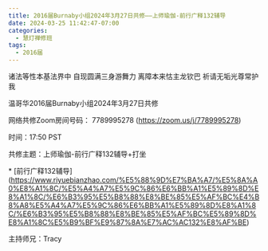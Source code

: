 ```yaml
---
title: 2016届Burnaby小组2024年3月27日共修——上师瑜伽-前行广释132辅导
date: 2024-03-25 11:42:47-07:00
categories:
  - 慧灯禅修班
tags:
  - 2016届
---
```

诸法等性本基法界中 自现圆满三身游舞力 离障本来怙主龙钦巴 祈请无垢光尊常护我



温哥华2016届Burnaby小组2024年3月27日共修



网络共修Zoom房间号码： 7789995278 (<https://zoom.us/j/7789995278>)



时间：17:50 PST



共修主题：上师瑜伽-前行广释132辅导+打坐

\* \[前行广释132辅导](https://www.riyuebianzhao.com/%E5%88%9D%E7%BA%A7/%E5%8A%A0%E8%A1%8C/%E5%A4%A7%E5%9C%86%E6%BB%A1%E5%89%8D%E8%A1%8C/%E6%B3%95%E5%B8%88%E8%BE%85%E5%AF%BC%E4%B8%A8%E5%A4%A7%E5%9C%86%E6%BB%A1%E5%89%8D%E8%A1%8C/%E6%B3%95%E5%B8%88%E8%BE%85%E5%AF%BC%E5%89%8D%E8%A1%8C%E5%B9%BF%E9%87%8A%E7%AC%AC132%E8%AF%BE)



主持师兄：Tracy
